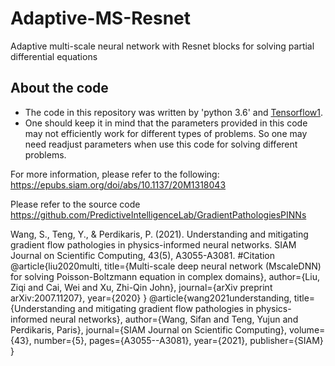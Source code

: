 # Adaptive-MS-Resnet
Adaptive multi-scale neural network with Resnet blocks for solving partial differential equations


## About the code
* The code in this repository was written by 'python 3.6' and [Tensorflow1](https://www.tensorflow.org/).
* One should keep it in mind that the parameters provided in this code may not efficiently work for different types of problems. So one may need readjust parameters when use this code for solving different problems.

For more information, please refer to the following: https://epubs.siam.org/doi/abs/10.1137/20M1318043

Please refer to the source code https://github.com/PredictiveIntelligenceLab/GradientPathologiesPINNs

Wang, S., Teng, Y., & Perdikaris, P. (2021). Understanding and mitigating gradient flow pathologies in physics-informed neural networks. SIAM Journal on Scientific Computing, 43(5), A3055-A3081.
#Citation
@article{liu2020multi,
  title={Multi-scale deep neural network (MscaleDNN) for solving Poisson-Boltzmann equation in complex domains},
  author={Liu, Ziqi and Cai, Wei and Xu, Zhi-Qin John},
  journal={arXiv preprint arXiv:2007.11207},
  year={2020}
}
@article{wang2021understanding,
  title={Understanding and mitigating gradient flow pathologies in physics-informed neural networks},
  author={Wang, Sifan and Teng, Yujun and Perdikaris, Paris},
  journal={SIAM Journal on Scientific Computing},
  volume={43},
  number={5},
  pages={A3055--A3081},
  year={2021},
  publisher={SIAM}
}
